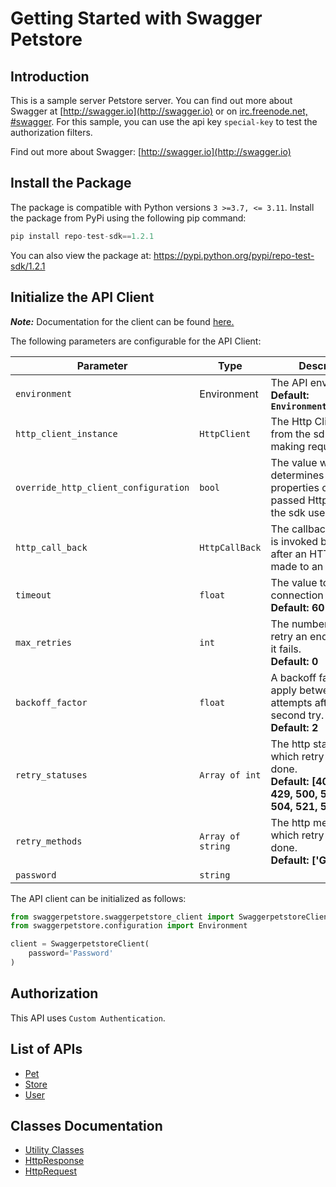 
# Getting Started with Swagger Petstore

## Introduction

This is a sample server Petstore server.  You can find out more about Swagger at [http://swagger.io](http://swagger.io) or on [irc.freenode.net, #swagger](http://swagger.io/irc/).  For this sample, you can use the api key `special-key` to test the authorization filters.

Find out more about Swagger: [http://swagger.io](http://swagger.io)

## Install the Package

The package is compatible with Python versions `3 >=3.7, <= 3.11`.
Install the package from PyPi using the following pip command:

```python
pip install repo-test-sdk==1.2.1
```

You can also view the package at:
https://pypi.python.org/pypi/repo-test-sdk/1.2.1

## Initialize the API Client

**_Note:_** Documentation for the client can be found [here.](https://www.github.com/sdks-ios/pyhton-new/tree/1.2.1/doc/client.md)

The following parameters are configurable for the API Client:

| Parameter | Type | Description |
|  --- | --- | --- |
| `environment` | Environment | The API environment. <br> **Default: `Environment.PRODUCTION`** |
| `http_client_instance` | `HttpClient` | The Http Client passed from the sdk user for making requests |
| `override_http_client_configuration` | `bool` | The value which determines to override properties of the passed Http Client from the sdk user |
| `http_call_back` | `HttpCallBack` | The callback value that is invoked before and after an HTTP call is made to an endpoint |
| `timeout` | `float` | The value to use for connection timeout. <br> **Default: 60** |
| `max_retries` | `int` | The number of times to retry an endpoint call if it fails. <br> **Default: 0** |
| `backoff_factor` | `float` | A backoff factor to apply between attempts after the second try. <br> **Default: 2** |
| `retry_statuses` | `Array of int` | The http statuses on which retry is to be done. <br> **Default: [408, 413, 429, 500, 502, 503, 504, 521, 522, 524]** |
| `retry_methods` | `Array of string` | The http methods on which retry is to be done. <br> **Default: ['GET', 'PUT']** |
| `password` | `string` |  |

The API client can be initialized as follows:

```python
from swaggerpetstore.swaggerpetstore_client import SwaggerpetstoreClient
from swaggerpetstore.configuration import Environment

client = SwaggerpetstoreClient(
    password='Password'
)
```

## Authorization

This API uses `Custom Authentication`.

## List of APIs

* [Pet](https://www.github.com/sdks-ios/pyhton-new/tree/1.2.1/doc/controllers/pet.md)
* [Store](https://www.github.com/sdks-ios/pyhton-new/tree/1.2.1/doc/controllers/store.md)
* [User](https://www.github.com/sdks-ios/pyhton-new/tree/1.2.1/doc/controllers/user.md)

## Classes Documentation

* [Utility Classes](https://www.github.com/sdks-ios/pyhton-new/tree/1.2.1/doc/utility-classes.md)
* [HttpResponse](https://www.github.com/sdks-ios/pyhton-new/tree/1.2.1/doc/http-response.md)
* [HttpRequest](https://www.github.com/sdks-ios/pyhton-new/tree/1.2.1/doc/http-request.md)


